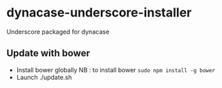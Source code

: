 dynacase-underscore-installer
===========================

Underscore packaged for dynacase


## Update with bower

* Install bower globally
NB : to install bower `sudo npm install -g bower`
* Launch ./update.sh